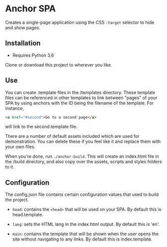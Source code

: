 # Anchor SPA

Creates a single-page application using the CSS `:target` selector to hide and show pages.

## Installation

- Requires Python 3.6

Clone or download this project to wherever you like. 

## Use

You can create .template files in the /templates directory. These template files can be referenced in other templates to link between "pages" of your SPA by using anchors with the ID being the filename of the template. For instance, 

```html
<a href="#second">Go to a second page</a>
```
will link to the second.template file. 

There are a number of default assets included which are used for demonstration. You can delete these if you feel like it and replace them with your own files.

When you're done, run `./anchor-build`. This will create an index.html file in the /build directory, and also copy over the assets, scripts and styles folders to it.

## Configuration

The config.json file contains certain configuration values that used to build the project.

-  `head`: contains the `<head>` that will be used on your SPA. By default this is head.template. 

-  `lang`: sets the HTML lang in the index.html output. By default this is 'en'. 

-  `main`: contains the template that will be shown when the user opens the site without navigating to any links. By default this is index.template. 
